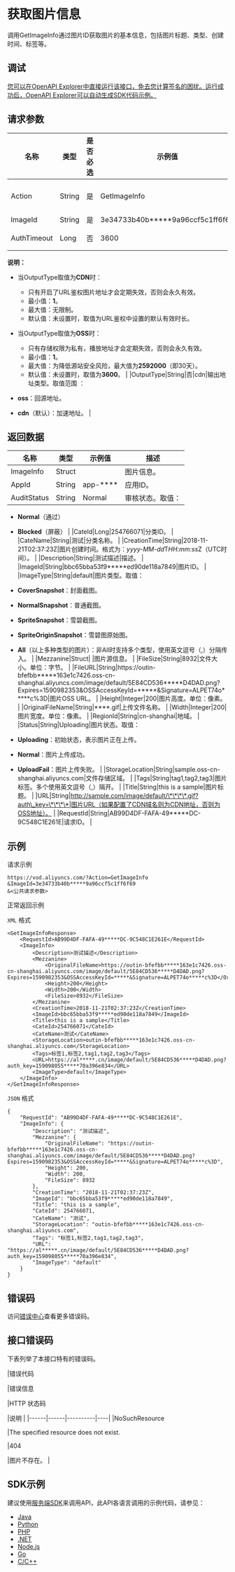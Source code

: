 # 获取图片信息

调用GetImageInfo通过图片ID获取图片的基本信息，包括图片标题、类型、创建时间、标签等。

## 调试

[您可以在OpenAPI Explorer中直接运行该接口，免去您计算签名的困扰。运行成功后，OpenAPI Explorer可以自动生成SDK代码示例。](https://api.aliyun.com/#product=vod&api=GetImageInfo&type=RPC&version=2017-03-21)

## 请求参数

|名称|类型|是否必选|示例值|描述|
|--|--|----|---|--|
|Action|String|是|GetImageInfo|系统规定参数。取值：**GetImageInfo**。 |
|ImageId|String|是|3e34733b40b\*\*\*\*\*9a96ccf5c1ff6f69|图片ID。 |
|AuthTimeout|Long|否|3600|图片地址过期时间。单位：秒。

 **说明：**

-   当OutputType取值为**CDN**时：
    -   只有开启了URL鉴权图片地址才会定期失效，否则会永久有效。
    -   最小值：**1**。
    -   最大值：无限制。
    -   默认值：未设置时，取值为URL鉴权中设置的默认有效时长。
-   当OutputType取值为**OSS**时：
    -   只有存储权限为私有，播放地址才会定期失效，否则会永久有效。
    -   最小值：**1**。
    -   最大值：为降低源站安全风险，最大值为**2592000**（即30天）。
    -   默认值：未设置时，取值为**3600**。 |
|OutputType|String|否|cdn|输出地址类型。取值范围 ：

 -   **oss**：回源地址。
-   **cdn**（默认）：加速地址。 |

## 返回数据

|名称|类型|示例值|描述|
|--|--|---|--|
|ImageInfo|Struct| |图片信息。 |
|AppId|String|app-\*\*\*\*|应用ID。 |
|AuditStatus|String|Normal|审核状态。取值：

 -   **Normal**（通过）
-   **Blocked**（屏蔽） |
|CateId|Long|254766071|分类ID。 |
|CateName|String|测试|分类名称。 |
|CreationTime|String|2018-11-21T02:37:23Z|图片创建时间。格式为：*yyyy-MM-dd*T*HH:mm:ss*Z（UTC时间）。 |
|Description|String|测试描述|描述。 |
|ImageId|String|bbc65bba53f9\*\*\*\*\*ed90de118a7849|图片ID。 |
|ImageType|String|default|图片类型。取值：

 -   **CoverSnapshot**：封面截图。
-   **NormalSnapshot**：普通截图。
-   **SpriteSnapshot**：雪碧截图。
-   **SpriteOriginSnapshot**：雪碧图原始图。
-   **All**（以上多种类型的图片）：非All时支持多个类型，使用英文逗号（,）分隔传入。 |
|Mezzanine|Struct| |图片源信息。 |
|FileSize|String|8932|文件大小。单位：字节。 |
|FileURL|String|https://outin-bfefbb\*\*\*\*\*163e1c7426.oss-cn-shanghai.aliyuncs.com/image/default/5E84CD536\*\*\*\*\*D4DAD.png?Expires=1590982353&OSSAccessKeyId=\*\*\*\*\*&Signature=ALPET74o\*\*\*\*\*c%3D|图片OSS URL。 |
|Height|Integer|200|图片高度。单位：像素。 |
|OriginalFileName|String|\*\*\*\*.gif|上传文件名称。 |
|Width|Integer|200|图片宽度。单位：像素。 |
|RegionId|String|cn-shanghai|地域。 |
|Status|String|Uploading|图片状态。取值：

 -   **Uploading**：初始状态，表示图片正在上传。
-   **Normal**：图片上传成功。
-   **UploadFail**：图片上传失败。 |
|StorageLocation|String|sample.oss-cn-shanghai.aliyuncs.com|文件存储区域。 |
|Tags|String|tag1,tag2,tag3|图片标签。多个使用英文逗号（,）隔开。 |
|Title|String|this is a sample|图片标题。 |
|URL|String|http://sample.com/image/default/\*\*\*\*.gif?auth\_key=\*\*\*\*|图片URL（如果配置了CDN域名则为CDN地址，否则为OSS地址）。 |
|RequestId|String|AB99D4DF-FAFA-49\*\*\*\*\*DC-9C548C1E261E|请求ID。 |

## 示例

请求示例

```
https://vod.aliyuncs.com/?Action=GetImageInfo
&ImageId=3e34733b40b*****9a96ccf5c1ff6f69
&<公共请求参数>
```

正常返回示例

`XML` 格式

```
<GetImageInfoResponse>
    <RequestId>AB99D4DF-FAFA-49*****DC-9C548C1E261E</RequestId>
	<ImageInfo>
		<Description>测试描述</Description>
		<Mezzanine>
			<OriginalFileName>https://outin-bfefbb*****163e1c7426.oss-cn-shanghai.aliyuncs.com/image/default/5E84CD536*****D4DAD.png?Expires=1590982353&OSSAccessKeyId=*****&Signature=ALPET74o*****c%3D</OriginalFileName>
			<Height>200</Height>
			<Width>200</Width>
			<FileSize>8932</FileSize>
		</Mezzanine>
		<CreationTime>2018-11-21T02:37:23Z</CreationTime>
		<ImageId>bbc65bba53f9*****ed90de118a7849</ImageId>
		<Title>this is a sample</Title>
		<CateId>254766071</CateId>
		<CateName>测试</CateName>
		<StorageLocation>outin-bfefbb*****163e1c7426.oss-cn-shanghai.aliyuncs.com</StorageLocation>
		<Tags>标签1,标签2,tag1,tag2,tag3</Tags>
		<URL>https://al*****.cn/image/default/5E84CD536*****D4DAD.png?auth_key=159098055*****70a396e834</URL>
		<ImageType>default</ImageType>
	</ImageInfo>
</GetImageInfoResponse>
```

`JSON` 格式

```
{
    "RequestId": "AB99D4DF-FAFA-49*****DC-9C548C1E261E",
    "ImageInfo": {
        "Description": "测试描述",
        "Mezzanine": {
            "OriginalFileName": "https://outin-bfefbb*****163e1c7426.oss-cn-shanghai.aliyuncs.com/image/default/5E84CD536*****D4DAD.png?Expires=1590982353&OSSAccessKeyId=*****&Signature=ALPET74o*****c%3D",
            "Height": 200,
            "Width": 200,
            "FileSize": 8932
        },
        "CreationTime": "2018-11-21T02:37:23Z",
        "ImageId": "bbc65bba53f9*****ed90de118a7849",
        "Title": "this is a sample",
        "CateId": 254766071,
        "CateName": "测试",
        "StorageLocation": "outin-bfefbb*****163e1c7426.oss-cn-shanghai.aliyuncs.com",
        "Tags": "标签1,标签2,tag1,tag2,tag3",
        "URL": "https://al*****.cn/image/default/5E84CD536*****D4DAD.png?auth_key=159098055*****70a396e834",
        "ImageType": "default"
    }
}
```

## 错误码

访问[错误中心](https://error-center.alibabacloud.com/status/product/vod)查看更多错误码。

## 接口错误码

下表列举了本接口特有的错误码。

|错误代码

|错误信息

|HTTP 状态码

|说明 |
|------|------|----------|----|
|NoSuchResource

|The specified resource does not exist.

|404

|图片不存在。 |

## SDK示例

建议使用[服务端SDK](~~101789~~)来调用API，此API各语言调用的示例代码，请参见：

-   [Java](~~61063~~)
-   [Python](~~61054~~)
-   [PHP](~~61069~~)
-   [.NET](~~84750~~)
-   [Node.js](~~101396~~)
-   [Go](~~101411~~)
-   [C/C++](~~101261~~)

